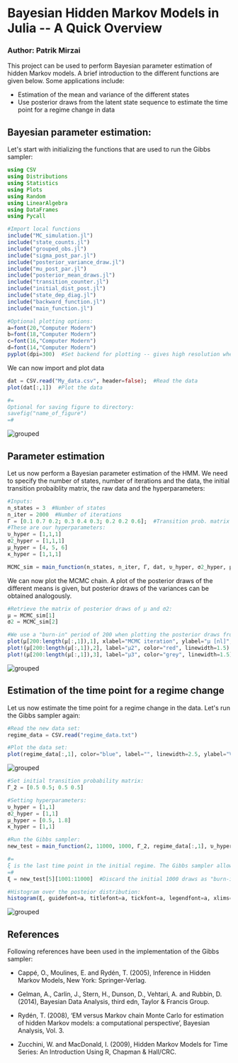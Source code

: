 # Bayesian Hidden Markov Models in Julia -- A Quick Overview

### Author: Patrik Mirzai

This project can be used to perform Bayesian parameter estimation of hidden Markov models. A brief introduction to the different functions are given below. Some applications include:

- Estimation of the mean and variance of the different states
- Use posterior draws from the latent state sequence to estimate the time point for a regime change in data


## Bayesian parameter estimation:

Let's start with initializing the functions that are used to run the Gibbs sampler:

```julia
using CSV
using Distributions
using Statistics
using Plots
using Random
using LinearAlgebra
using DataFrames
using Pycall

#Import local functions
include("MC_simulation.jl")
include("state_counts.jl")
include("grouped_obs.jl")
include("sigma_post_par.jl")
include("posterior_variance_draw.jl")
include("mu_post_par.jl")
include("posterior_mean_draws.jl")
include("transition_counter.jl")
include("initial_dist_post.jl")
include("state_dep_diag.jl")
include("backward_function.jl")
include("main_function.jl")

#Optional plotting options:
a=font(20,"Computer Modern")
b=font(18,"Computer Modern")
c=font(16,"Computer Modern")
d=font(14,"Computer Modern")
pyplot(dpi=300)  #Set backend for plotting -- gives high resolution when saving the plot

```

We can now import and plot data


```julia
dat = CSV.read("My_data.csv", header=false);  #Read the data
plot(dat[:,1])  #Plot the data

#=
Optional for saving figure to directory:
savefig("name_of_figure")
=#
```

![grouped](https://github.com/mirzaipatrik/Bayesian_HMM/blob/master/Functions/Traceplot.png)

## Parameter estimation

Let us now perform a Bayesian parameter estimation of the HMM. We need to specify the number of states, number of iterations and the data, the initial transition probaiblity matrix, the raw data and the hyperparameters:

```julia
#Inputs:
n_states = 3  #Number of states
n_iter = 2000  #Number of iterations
Γ = [0.1 0.7 0.2; 0.3 0.4 0.3; 0.2 0.2 0.6];  #Transition prob. matrix
#These are our hyperparameters:
υ_hyper = [1,1,1]
σ2_hyper = [1,1,1]
μ_hyper = [4, 5, 6]
κ_hyper = [1,1,1]

MCMC_sim = main_function(n_states, n_iter, Γ, dat, υ_hyper, σ2_hyper, μ_hyper, κ_hyper)
```

We can now plot the MCMC chain. A plot of the posterior draws of the different means is given, but posterior draws of the variances can be obtained analogously.

```julia
#Retrieve the matrix of posterior draws of μ and σ2:
μ = MCMC_sim[1]
σ2 = MCMC_sim[2]

#We use a "burn-in" period of 200 when plotting the posterior draws from the Gibbs sampler:
plot(μ[200:length(μ[:,1]),1], xlabel="MCMC iteration", ylabel="μ [nl]", label="μ1", color="blue", linewidth=1.5, guidefont=b, titlefont=b, tickfont=b, legendfont=b, title="", ylim=[5, 8])
plot!(μ[200:length(μ[:,1]),2], label="μ2", color="red", linewidth=1.5)
plot!(μ[200:length(μ[:,1]),3], label="μ3", color="grey", linewidth=1.5)
```
![grouped](https://github.com/mirzaipatrik/Bayesian_HMM/blob/master/Functions/posterior_mean_draws.png)

## Estimation of the time point for a regime change
Let us now estimate the time point for a regime change in the data. Let's run the Gibbs sampler again:

```julia
#Read the new data set:
regime_data = CSV.read("regime_data.txt")

#Plot the data set:
plot(regime_data[:,1], color="blue", label="", linewidth=2.5, ylabel="Volume [nl]", xlabel="Observation", guidefont=a, titlefont=a, tickfont=a, legendfont=a)
```
![grouped](https://github.com/mirzaipatrik/Bayesian_HMM/blob/master/Functions/BGA_plot.png)



```julia
#Set initial transition probability matrix:
Γ_2 = [0.5 0.5; 0.5 0.5]

#Setting hyperparameters:
υ_hyper = [1,1]
σ2_hyper = [1,1]
μ_hyper = [0.5, 1.8]
κ_hyper = [1,1]

#Run the Gibbs sampler:
new_test = main_function(2, 11000, 1000, Γ_2, regime_data[:,1], υ_hyper, σ2_hyper, μ_hyper, κ_hyper)

#=
ξ is the last time point in the initial regime. The Gibbs sampler allows for a posterior distribution of this quanttity.
=#
ξ = new_test[5][1001:11000]  #Discard the initial 1000 draws as "burn-in" values.

#Histogram over the posteior distribution:
histogram(ξ, guidefont=a, titlefont=a, tickfont=a, legendfont=a, xlims=[60000, 105000], label="", xlabel="ξ", ylabel="Frequency", color="blue", bins=50)
```

![grouped](https://github.com/mirzaipatrik/Bayesian_HMM/blob/master/Functions/Stable_state.png)


## References
Following references have been used in the implementation of the Gibbs sampler:

- Cappé, O., Moulines, E. and Rydén, T. (2005), Inference in Hidden Markov Models, New York: Springer-Verlag.

- Gelman, A., Carlin, J., Stern, H., Dunson, D., Vehtari, A. and Rubbin, D. (2014), Bayesian Data Analysis, third edn, Taylor & Francis Group.

- Rydén, T. (2008), ‘EM versus Markov chain Monte Carlo for estimation of hidden Markov models: a computational perspective’, Bayesian Analysis, Vol. 3.

- Zucchini, W. and MacDonald, I. (2009), Hidden Markov Models for Time Series:
An Introduction Using R, Chapman & Hall/CRC.
